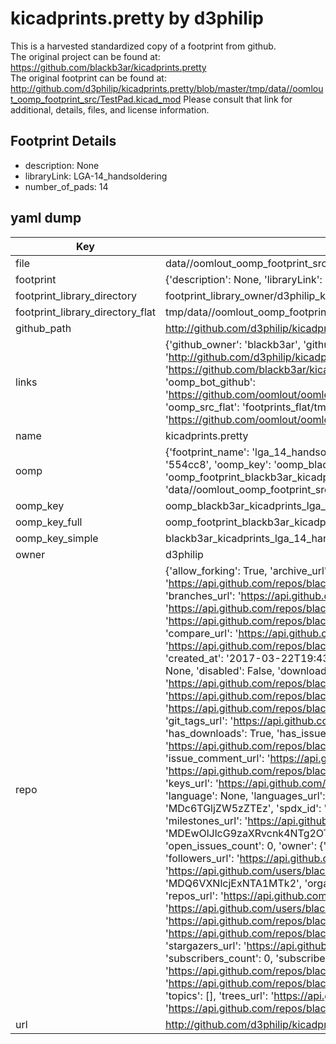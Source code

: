 # kicadprints.pretty by d3philip  
This is a harvested standardized copy of a footprint from github.  
The original project can be found at:  
https://github.com/blackb3ar/kicadprints.pretty  
The original footprint can be found at:
http://github.com/d3philip/kicadprints.pretty/blob/master/tmp/data//oomlout_oomp_footprint_src/TestPad.kicad_mod
Please consult that link for additional, details, files, and license information.  
## Footprint Details
* description: None  
* libraryLink: LGA-14_handsoldering  
* number_of_pads: 14  
## yaml dump  
| Key | Value |  
| --- | --- |  
| file | data//oomlout_oomp_footprint_src/kicadprints.pretty/LGA-14_handsoldering.kicad_mod |  
| footprint | {'description': None, 'libraryLink': 'LGA-14_handsoldering', 'number_of_pads': 14} |  
| footprint_library_directory | footprint_library_owner/d3philip_kicadprints.pretty |  
| footprint_library_directory_flat | tmp/data//oomlout_oomp_footprint_src/footprints_flat/blackb3ar_kicadprints_lga_14_handsoldering/working |  
| github_path | http://github.com/d3philip/kicadprints.pretty/blob/master/tmp/data//oomlout_oomp_footprint_src/LGA-14_handsoldering.kicad_mod |  
| links | {'github_owner': 'blackb3ar', 'github_repo_name': 'kicadprints.pretty', 'github_src': 'http://github.com/d3philip/kicadprints.pretty/blob/master/tmp/data//oomlout_oomp_footprint_src/TestPad.kicad_mod', 'github_src_repo': 'https://github.com/blackb3ar/kicadprints.pretty', 'oomp_bot': 'tmp/data//oomlout_oomp_footprint_src/footprints/blackb3ar_kicadprints_lga_14_handsoldering/working', 'oomp_bot_github': 'https://github.com/oomlout/oomlout_oomp_footprint_bot/tree/main/tmp/data//oomlout_oomp_footprint_src/footprints/blackb3ar_kicadprints_lga_14_handsoldering/working', 'oomp_src_flat': 'footprints_flat/tmp/data//oomlout_oomp_footprint_src/footprints_flat/blackb3ar_kicadprints_lga_14_handsoldering/working', 'oomp_src_flat_github': 'https://github.com/oomlout/oomlout_oomp_footprint_src/tree/main/tmp/data//oomlout_oomp_footprint_src/footprints_flat/blackb3ar_kicadprints_lga_14_handsoldering/working'} |  
| name | kicadprints.pretty |  
| oomp | {'footprint_name': 'lga_14_handsoldering', 'library_name': 'kicadprints', 'md5': '554cc85f6976494904e8b259c5115d95', 'md5_10': '554cc85f69', 'md5_5': '554cc', 'md5_6': '554cc8', 'oomp_key': 'oomp_blackb3ar_kicadprints_lga_14_handsoldering', 'oomp_key_extra': 'oomp_footprint_blackb3ar_kicadprints_lga_14_handsoldering', 'oomp_key_full': 'oomp_footprint_blackb3ar_kicadprints_lga_14_handsoldering_554cc8', 'oomp_key_simple': 'blackb3ar_kicadprints_lga_14_handsoldering', 'original_filename': 'data//oomlout_oomp_footprint_src/kicadprints.pretty/LGA-14_handsoldering.kicad_mod', 'owner_name': 'blackb3ar'} |  
| oomp_key | oomp_blackb3ar_kicadprints_lga_14_handsoldering |  
| oomp_key_full | oomp_footprint_blackb3ar_kicadprints_lga_14_handsoldering |  
| oomp_key_simple | blackb3ar_kicadprints_lga_14_handsoldering |  
| owner | d3philip |  
| repo | {'allow_forking': True, 'archive_url': 'https://api.github.com/repos/blackb3ar/kicadprints.pretty/{archive_format}{/ref}', 'archived': False, 'assignees_url': 'https://api.github.com/repos/blackb3ar/kicadprints.pretty/assignees{/user}', 'blobs_url': 'https://api.github.com/repos/blackb3ar/kicadprints.pretty/git/blobs{/sha}', 'branches_url': 'https://api.github.com/repos/blackb3ar/kicadprints.pretty/branches{/branch}', 'clone_url': 'https://github.com/blackb3ar/kicadprints.pretty.git', 'collaborators_url': 'https://api.github.com/repos/blackb3ar/kicadprints.pretty/collaborators{/collaborator}', 'comments_url': 'https://api.github.com/repos/blackb3ar/kicadprints.pretty/comments{/number}', 'commits_url': 'https://api.github.com/repos/blackb3ar/kicadprints.pretty/commits{/sha}', 'compare_url': 'https://api.github.com/repos/blackb3ar/kicadprints.pretty/compare/{base}...{head}', 'contents_url': 'https://api.github.com/repos/blackb3ar/kicadprints.pretty/contents/{+path}', 'contributors_url': 'https://api.github.com/repos/blackb3ar/kicadprints.pretty/contributors', 'created_at': '2017-03-22T19:43:51Z', 'default_branch': 'master', 'deployments_url': 'https://api.github.com/repos/blackb3ar/kicadprints.pretty/deployments', 'description': None, 'disabled': False, 'downloads_url': 'https://api.github.com/repos/blackb3ar/kicadprints.pretty/downloads', 'events_url': 'https://api.github.com/repos/blackb3ar/kicadprints.pretty/events', 'fork': False, 'forks': 0, 'forks_count': 0, 'forks_url': 'https://api.github.com/repos/blackb3ar/kicadprints.pretty/forks', 'full_name': 'blackb3ar/kicadprints.pretty', 'git_commits_url': 'https://api.github.com/repos/blackb3ar/kicadprints.pretty/git/commits{/sha}', 'git_refs_url': 'https://api.github.com/repos/blackb3ar/kicadprints.pretty/git/refs{/sha}', 'git_tags_url': 'https://api.github.com/repos/blackb3ar/kicadprints.pretty/git/tags{/sha}', 'git_url': 'git://github.com/blackb3ar/kicadprints.pretty.git', 'has_discussions': False, 'has_downloads': True, 'has_issues': True, 'has_pages': False, 'has_projects': True, 'has_wiki': True, 'homepage': None, 'hooks_url': 'https://api.github.com/repos/blackb3ar/kicadprints.pretty/hooks', 'html_url': 'https://github.com/blackb3ar/kicadprints.pretty', 'id': 85869237, 'is_template': False, 'issue_comment_url': 'https://api.github.com/repos/blackb3ar/kicadprints.pretty/issues/comments{/number}', 'issue_events_url': 'https://api.github.com/repos/blackb3ar/kicadprints.pretty/issues/events{/number}', 'issues_url': 'https://api.github.com/repos/blackb3ar/kicadprints.pretty/issues{/number}', 'keys_url': 'https://api.github.com/repos/blackb3ar/kicadprints.pretty/keys{/key_id}', 'labels_url': 'https://api.github.com/repos/blackb3ar/kicadprints.pretty/labels{/name}', 'language': None, 'languages_url': 'https://api.github.com/repos/blackb3ar/kicadprints.pretty/languages', 'license': {'key': 'mit', 'name': 'MIT License', 'node_id': 'MDc6TGljZW5zZTEz', 'spdx_id': 'MIT', 'url': 'https://api.github.com/licenses/mit'}, 'merges_url': 'https://api.github.com/repos/blackb3ar/kicadprints.pretty/merges', 'milestones_url': 'https://api.github.com/repos/blackb3ar/kicadprints.pretty/milestones{/number}', 'mirror_url': None, 'name': 'kicadprints.pretty', 'network_count': 0, 'node_id': 'MDEwOlJlcG9zaXRvcnk4NTg2OTIzNw==', 'notifications_url': 'https://api.github.com/repos/blackb3ar/kicadprints.pretty/notifications{?since,all,participating}', 'open_issues': 0, 'open_issues_count': 0, 'owner': {'avatar_url': 'https://avatars.githubusercontent.com/u/11505196?v=4', 'events_url': 'https://api.github.com/users/blackb3ar/events{/privacy}', 'followers_url': 'https://api.github.com/users/blackb3ar/followers', 'following_url': 'https://api.github.com/users/blackb3ar/following{/other_user}', 'gists_url': 'https://api.github.com/users/blackb3ar/gists{/gist_id}', 'gravatar_id': '', 'html_url': 'https://github.com/blackb3ar', 'id': 11505196, 'login': 'blackb3ar', 'node_id': 'MDQ6VXNlcjExNTA1MTk2', 'organizations_url': 'https://api.github.com/users/blackb3ar/orgs', 'received_events_url': 'https://api.github.com/users/blackb3ar/received_events', 'repos_url': 'https://api.github.com/users/blackb3ar/repos', 'site_admin': False, 'starred_url': 'https://api.github.com/users/blackb3ar/starred{/owner}{/repo}', 'subscriptions_url': 'https://api.github.com/users/blackb3ar/subscriptions', 'type': 'User', 'url': 'https://api.github.com/users/blackb3ar'}, 'private': False, 'pulls_url': 'https://api.github.com/repos/blackb3ar/kicadprints.pretty/pulls{/number}', 'pushed_at': '2018-01-03T13:18:28Z', 'releases_url': 'https://api.github.com/repos/blackb3ar/kicadprints.pretty/releases{/id}', 'size': 4, 'ssh_url': 'git@github.com:blackb3ar/kicadprints.pretty.git', 'stargazers_count': 0, 'stargazers_url': 'https://api.github.com/repos/blackb3ar/kicadprints.pretty/stargazers', 'statuses_url': 'https://api.github.com/repos/blackb3ar/kicadprints.pretty/statuses/{sha}', 'subscribers_count': 0, 'subscribers_url': 'https://api.github.com/repos/blackb3ar/kicadprints.pretty/subscribers', 'subscription_url': 'https://api.github.com/repos/blackb3ar/kicadprints.pretty/subscription', 'svn_url': 'https://github.com/blackb3ar/kicadprints.pretty', 'tags_url': 'https://api.github.com/repos/blackb3ar/kicadprints.pretty/tags', 'teams_url': 'https://api.github.com/repos/blackb3ar/kicadprints.pretty/teams', 'temp_clone_token': None, 'topics': [], 'trees_url': 'https://api.github.com/repos/blackb3ar/kicadprints.pretty/git/trees{/sha}', 'updated_at': '2018-01-03T13:18:05Z', 'url': 'https://api.github.com/repos/blackb3ar/kicadprints.pretty', 'visibility': 'public', 'watchers': 0, 'watchers_count': 0, 'web_commit_signoff_required': False} |  
| url | http://github.com/d3philip/kicadprints.pretty |  

